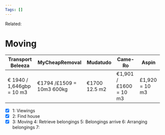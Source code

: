 ```yaml
---
Tags: []
---
```

Related: 
# Moving


| Transport Beleeza | MyCheapRemoval | Mudatudo | Came-Ro | Aspin
| --- | --- | --- | --- | --- | 
| € 1940 / 1,646gbp = 10 m3 | €1794 /£1509 = 10m3 600kg | €1700 12.5 m2 | €1,901 / £1600 = 10 m3 | £1,920 = 10 m3

- [x] 1: Viewings
- [x] 2: Find house
- [x] 3: Moving
4: Retrieve belongings
5: Belongings arrive
6: Arranging belongings
7: 
